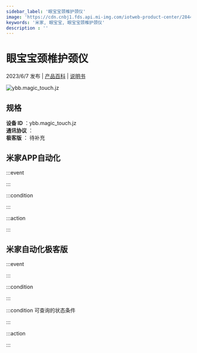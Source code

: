 ```yaml
---
sidebar_label: '眼宝宝颈椎护颈仪'
image: 'https://cdn.cnbj1.fds.api.mi-img.com/iotweb-product-center/284453ec5724e9a250af5148f078ebfe_1683518048756.png?GalaxyAccessKeyId=AKVGLQWBOVIRQ3XLEW&Expires=9223372036854775807&Signature=vPWrKLprEDQNu1lYr5hROiEjmVU='
keywords: '米家, 眼宝宝, 眼宝宝颈椎护颈仪'
description : ''
---
```

# 眼宝宝颈椎护颈仪

2023/6/7 发布 | [产品百科](https://home.mi.com/webapp/content/baike/product/index.html?model=ybb.magic_touch.jz/) | [说明书](https://home.mi.com/views/introduction.html?model=ybb.magic_touch.jz&region=cn)

![ybb.magic_touch.jz](https://cdn.cnbj1.fds.api.mi-img.com/iotweb-product-center/284453ec5724e9a250af5148f078ebfe_1683518048756.png?GalaxyAccessKeyId=AKVGLQWBOVIRQ3XLEW&Expires=9223372036854775807&Signature=vPWrKLprEDQNu1lYr5hROiEjmVU=)

## 规格  
> 
**设备 ID** ：ybb.magic_touch.jz  
**通讯协议** ：  
**极客版**  ： 待补充 


## 米家APP自动化  

:::event  

:::

:::condition  

:::

:::action   

:::

## 米家自动化极客版  

:::event  

:::

:::condition  

:::

:::condition 可查询的状态条件  

:::

:::action  

:::

        
